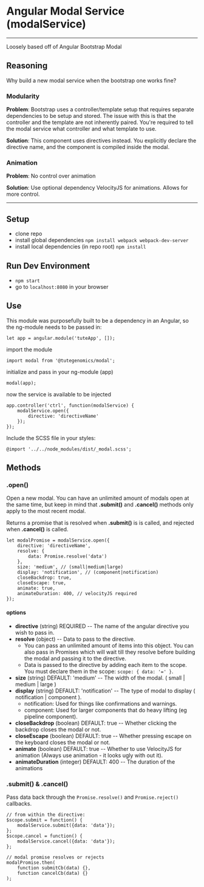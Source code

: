 # Angular Modal Service (modalService)
------

Loosely based off of Angular Bootstrap Modal

## Reasoning

Why build a new modal service when the bootstrap one works fine?

### Modularity

**Problem**: Bootstrap uses a controller/template setup that requires separate dependencies to be setup and stored. The issue with this is that the controller and the template are not inherently paired. You're required to tell the modal service what controller and what template to use.

**Solution**: This component uses directives instead. You explicitly declare the directive name, and the component is compiled inside the modal.

### Animation

**Problem**: No control over animation

**Solution**: Use optional dependency VelocityJS for animations. Allows for more control.


----

## Setup

 - clone repo
 - install global dependencies `npm install webpack webpack-dev-server`
 - install local dependencies (in repo root) `npm install`

## Run Dev Environment

 - `npm start`
 - go to `localhost:8080` in your browser

## Use

This module was purposefully built to be a dependency in an Angular, so the ng-module needs to be passed in:

    let app = angular.module('tuteApp', []);
    
import the module

    import modal from '@tutegenomics/modal';
    
initialize and pass in your ng-module (app)

    modal(app);
    
now the service is available to be injected

    app.controller('ctrl', function(modalService) {
        modalService.open({
            directive: 'directiveName'
        });
    });

Include the SCSS file in your styles:

    @import '../../node_modules/dist/_modal.scss';


## Methods

### .open()

Open a new modal. You can have an unlimited amount of modals open at the same time, but keep in mind that **.submit()** and **.cancel()** methods only apply to the most recent modal.

Returns a promise that is resolved when **.submit()** is is called, and rejected when **.cancel()** is called.

    let modalPromise = modalService.open({
        directive: 'directiveName',
        resolve: {
            data: Promise.resolve('data')
        },
        size: 'medium', // (small|medium|large)
        display: 'notification', // (component|notification)
        closeBackdrop: true,
        closeEscape: true,
        animate: true,
        animateDuration: 400, // velocityJS required
    });


#### options

 - **directive** (string) REQUIRED -- The name of the angular directive you wish to pass in.
 - **resolve** (object) -- Data to pass to the directive.
     - You can pass an unlimited amount of items into this object. You can also pass in Promises which will wait till they resolve before building the modal and passing it to the directive.
     - Data is passed to the directive by adding each item to the scope. You must declare them in the scope: `scope: { data: '=' }`.
 - **size** (string) DEFAULT: 'medium' -- The width of the modal. ( small | medium | large )
 - **display** (string) DEFAULT: 'notification' -- The type of modal to display ( notification | component ).
     - notification: Used for things like confirmations and warnings.
     - component: Used for larger components that do heavy lifting (eg pipeline component).
 - **closeBackdrop** (boolean) DEFAULT: true -- Whether clicking the backdrop closes the modal or not.
 - **closeEscape** (boolean) DEFAULT: true -- Whether pressing escape on the keyboard closes the modal or not.
 - **animate** (boolean) DEFAULT: true -- Whether to use VelocityJS for animation (Always use animation - it looks ugly with out it).
 - **animateDuration** (integer) DEFAULT: 400 -- The duration of the animations

### .submit() & .cancel()

Pass data back through the `Promise.resolve()` and `Promise.reject()` callbacks.

    // from within the directive:
    $scope.submit = function() {
        modalService.submit({data: 'data'});
    };
    $scope.cancel = function() {
        modalService.cancel({data: 'data'});
    };

    // modal promise resolves or rejects
    modalPromise.then(
        function submitCb(data) {},
        function cancelCb(data) {}
    );